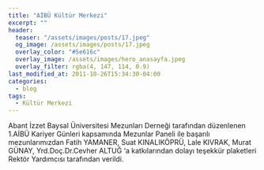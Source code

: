 ```yaml
---
title: "AİBÜ Kültür Merkezi"
excerpt: ""
header:
  teaser: "/assets/images/posts/17.jpeg"
  og_image: /assets/images/posts/17.jpeg
  overlay_color: "#5e616c"
  overlay_image: /assets/images/hero_anasayfa.jpeg
  overlay_filter: rgba(4, 147, 114, 0.9)
last_modified_at: 2011-10-26T15:34:30-04:00
categories:
  - blog
tags:
  - Kültür Merkezi
---
```


Abant İzzet Baysal Üniversitesi Mezunları Derneği tarafından düzenlenen 1.AİBÜ Kariyer Günleri kapsamında Mezunlar Paneli ile başarılı mezunlarımızdan Fatih YAMANER, Suat KINALIKÖPRÜ, Lale KIVRAK, Murat GÜNAY, Yrd.Doç.Dr.Cevher ALTUĞ ‘a katkılarından dolayı teşekkür plaketleri Rektör Yardımcısı tarafından verildi.
